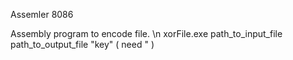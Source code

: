 Assemler 8086

Assembly program to encode file. \n
xorFile.exe path_to_input_file path_to_output_file "key" ( need " )
